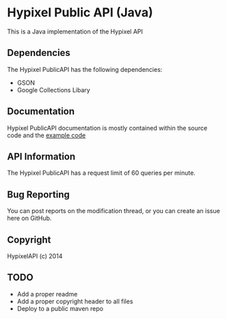 Hypixel Public API (Java)
======

This is a Java implementation of the Hypixel API

Dependencies
---------------------------

The Hypixel PublicAPI has the following dependencies:
- GSON
- Google Collections Libary


Documentation
-------------

Hypixel PublicAPI documentation is mostly contained within the source code and the [example code](https://github.com/HypixelDev/PublicAPI/tree/master/Example/src/main/java/net/hypixel/example)

API Information
---

The Hypixel PublicAPI has a request limit of 60 queries per minute.


Bug Reporting
-------------

You can post reports on the modification thread, or you can create an issue here on GitHub.


Copyright
-------

HypixelAPI (c) 2014


TODO
-----
*   Add a proper readme<br>
*   Add a proper copyright header to all files<br>
*   Deploy to a public maven repo<br>
